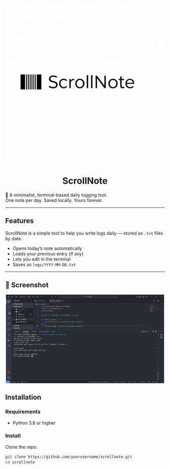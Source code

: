 <p align="center">
  <img src="scrollnote.png" alt="ScrollNote logo" width="500"/>
</p>

<h1 align="center">ScrollNote</h1>

📝 A minimalist, terminal-based daily logging tool.  
One note per day. Saved locally. Yours forever.

---

##  Features

ScrollNote is a simple tool to help you write logs daily — stored as `.txt` files by date.

- Opens today’s note automatically
- Loads your previous entry (if any)
- Lets you edit in the terminal
- Saves as `logs/YYYY-MM-DD.txt`

---

## 📸 Screenshot

<p align="center">
  <img src="run_scroll.png" alt="ScrollNote logo" width="500"/>
</p>

## Installation

###  Requirements
- Python 3.8 or higher

###  Install

Clone the repo:

```bash
git clone https://github.com/yourusername/scrollnote.git
cd scrollnote
